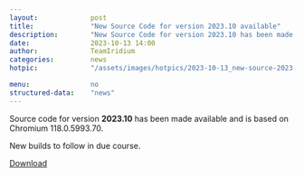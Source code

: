 ```yaml
---
layout: 			post
title:  			"New Source Code for version 2023.10 available"
description: 		"New Source Code for version 2023.10 has been made available and can be downloaded from your github or our server. New releases to follow."
date:	 			2023-10-13 14:00
author:				TeamIridium
categories:			news
hotpic:				"/assets/images/hotpics/2023-10-13_new-source-2023-10.jpg"

menu: 				no
structured-data:	"news"
---
```

Source code for version **2023.10** has been made available and is based on Chromium 118.0.5993.70.   

New builds to follow in due course.   

<a href="/downloads/source" class="button download" title="download source code for Iridium Browser">Download</a>